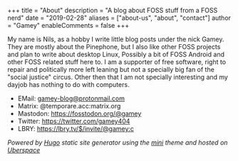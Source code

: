 +++
title = "About"
description = "A blog about FOSS stuff from a FOSS nerd"
date = "2019-02-28"
aliases = ["about-us", "about", "contact"]
author = "Gamey"
enableComments = false
+++

My name is Nils, as a hobby I write little blog posts under the nick Gamey. They are mostly about the Pinephone, but I also like other FOSS projects and plan to write about desktop Linux, Possibly a bit of FOSS Android and other FOSS related stuff here to. I am a supporter of free software, right to repair and politically more left leaning but not a specially big fan of the "social justice" circus. Other then that I am not specially interesting and my dayjob has nothing to do with computers.

- EMail: gamey-blog@protonmail.com
- Matrix: @temporare.acc:matrix.org
- Mastodon: https://fosstodon.org/@gamey
- Twitter: https://twitter.com/gamey404
- LBRY: https://lbry.tv/$/invite/@gamey:c

*Powered by [Hugo](https://gohugo.io/) static site generator using the [mini](https://themes.gohugo.io/themes/hugo-theme-cactus-plus/) theme and hosted on [Uberspace](https://uberspace.de/en/)*
